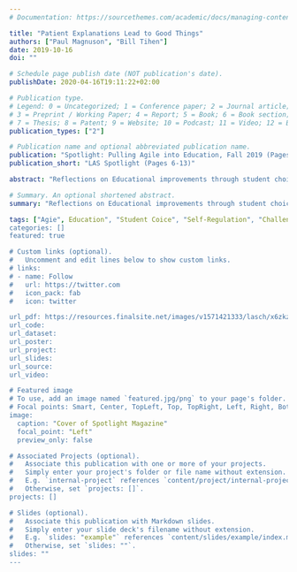 ```yaml
---
# Documentation: https://sourcethemes.com/academic/docs/managing-content/

title: "Patient Explanations Lead to Good Things"
authors: ["Paul Magnuson", "Bill Tihen"]
date: 2019-10-16
doi: ""

# Schedule page publish date (NOT publication's date).
publishDate: 2020-04-16T19:11:22+02:00

# Publication type.
# Legend: 0 = Uncategorized; 1 = Conference paper; 2 = Journal article;
# 3 = Preprint / Working Paper; 4 = Report; 5 = Book; 6 = Book section;
# 7 = Thesis; 8 = Patent; 9 = Website; 10 = Podcast; 11 = Video; 12 = Blog
publication_types: ["2"]

# Publication name and optional abbreviated publication name.
publication: "Spotlight: Pulling Agile into Education, Fall 2019 (Pages 6-13)"
publication_short: "LAS Spotlight (Pages 6-13)"

abstract: "Reflections on Educational improvements through student choice, self-regulation & challenge. Unfortunately, there are many challenges and obstacles to overcome to cultivate life-long learners ready to take on our ever-changing world."

# Summary. An optional shortened abstract.
summary: "Reflections on Educational improvements through student choice, self-regulation & challenge."

tags: ["Agie", Education", "Student Coice", "Self-Regulation", "Challenge"]
categories: []
featured: true

# Custom links (optional).
#   Uncomment and edit lines below to show custom links.
# links:
# - name: Follow
#   url: https://twitter.com
#   icon_pack: fab
#   icon: twitter

url_pdf: https://resources.finalsite.net/images/v1571421333/lasch/x6zkzvqfmlcpc7rxnljy/Spotlight_Magazine_2019_DIGITAL.pdf
url_code:
url_dataset:
url_poster:
url_project:
url_slides:
url_source:
url_video:

# Featured image
# To use, add an image named `featured.jpg/png` to your page's folder.
# Focal points: Smart, Center, TopLeft, Top, TopRight, Left, Right, BottomLeft, Bottom, BottomRight.
image:
  caption: "Cover of Spotlight Magazine"
  focal_point: "Left"
  preview_only: false

# Associated Projects (optional).
#   Associate this publication with one or more of your projects.
#   Simply enter your project's folder or file name without extension.
#   E.g. `internal-project` references `content/project/internal-project/index.md`.
#   Otherwise, set `projects: []`.
projects: []

# Slides (optional).
#   Associate this publication with Markdown slides.
#   Simply enter your slide deck's filename without extension.
#   E.g. `slides: "example"` references `content/slides/example/index.md`.
#   Otherwise, set `slides: ""`.
slides: ""
---
```

